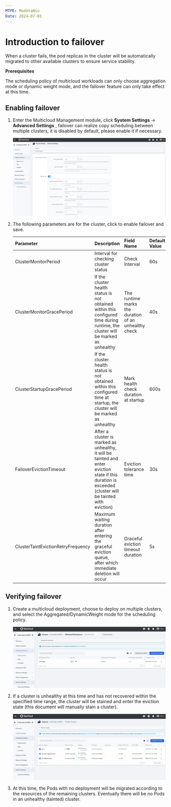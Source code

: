 ```yaml
---
MTPE: ModetaNiu
Date: 2024-07-01
---
```


# Introduction to failover

When a cluster fails, the pod replicas in the cluster will be automatically migrated to
other available clusters to ensure service stability.

**Prerequisites**

The scheduling policy of multicloud workloads can only choose aggregation mode or dynamic weight mode,
and the failover feature can only take effect at this time.

## Enabling failover

1. Enter the Multicloud Management module, click __System Settings__ -> __Advanced Settings__ ,
   failover can realize copy scheduling between multiple clusters, it is disabled by default,
   please enable it if necessary.

    ![Enable Failover](../../kairship/images/failover01.png)

2. The following parameters are for the cluster, click to enable failover and save.

    | Parameter | Description | Field Name | Default Value |
    | --------- | ----------- | --------------- | ------------- |
    | ClusterMonitorPeriod | Interval for checking cluster status | Check Interval | 60s |
    | ClusterMonitorGracePeriod | If the cluster health status is not obtained within this configured time during runtime, the cluster will be marked as unhealthy | The runtime marks the duration of an unhealthy check | 40s |
    | ClusterStartupGracePeriod | If the cluster health status is not obtained within this configured time at startup, the cluster will be marked as unhealthy | Mark health check duration at startup | 600s |
    | FailoverEvictionTimeout | After a cluster is marked as unhealthy, it will be tainted and enter eviction state if this duration is exceeded (cluster will be tainted with eviction) | Eviction tolerance time | 30s |
    | ClusterTaintEvictionRetryFrequency | Maximum waiting duration after entering the graceful eviction queue, after which immediate deletion will occur | Graceful eviction timeout duration | 5s |

## Verifying failover

1. Create a multicloud deployment, choose to deploy on multiple clusters,
   and select the Aggregated/DynamicWeight mode for the scheduling policy.

    ![Create Deployment](../../kairship/images/failover02.png)

2. If a cluster is unhealthy at this time and has not recovered within the specified time range,
   the cluster will be stained and enter the eviction state (this document will manually stain a cluster).

    ![Stain a Cluster](../../kairship/images/failover03.png)

3. At this time, the Pods with no deployment will be migrated according to the resources of
   the remaining clusters. Eventually there will be no Pods in an unhealthy (tainted) cluster.

    <!--screenshot-->